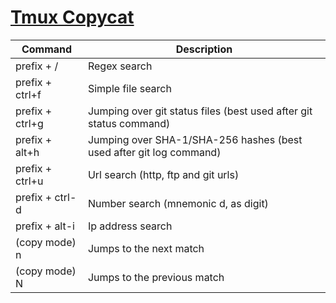 # [Tmux Copycat](https://github.com/tmux-plugins/tmux-copycat)

| Command         | Description                                                         |
| --------------- | ------------------------------------------------------------------- |
| prefix + /      | Regex search                                                        |
| prefix + ctrl+f | Simple file search                                                  |
| prefix + ctrl+g | Jumping over git status files (best used after git status command)  |
| prefix + alt+h  | Jumping over SHA-1/SHA-256 hashes (best used after git log command) |
| prefix + ctrl+u | Url search (http, ftp and git urls)                                 |
| prefix + ctrl-d | Number search (mnemonic d, as digit)                                |
| prefix + alt-i  | Ip address search                                                   |
| (copy mode) n   | Jumps to the next match                                             |
| (copy mode) N   | Jumps to the previous match                                         |
